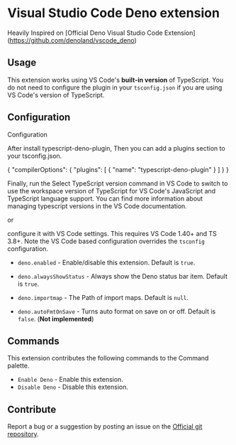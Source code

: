 # Visual Studio Code Deno extension

Heavily Inspired on [Official Deno Visual Studio Code Extension] (https://github.com/denoland/vscode_deno)

## Usage

This extension works using VS Code's **built-in version** of TypeScript. You do
not need to configure the plugin in your `tsconfig.json` if you are using VS
Code's version of TypeScript.

## Configuration
Configuration

After install typescript-deno-plugin, Then you can add a plugins section to your tsconfig.json.

{
  "compilerOptions": {
    "plugins": [
      {
        "name": "typescript-deno-plugin"
      }
    ]
  }
}

Finally, run the Select TypeScript version command in VS Code to switch to use the workspace version of TypeScript for VS Code's JavaScript and TypeScript language support. You can find more information about managing typescript versions in the VS Code documentation.

 or

configure it with VS Code settings. This requires VS Code 1.40+ and TS 3.8+.
Note the VS Code based configuration overrides the `tsconfig` configuration.

- `deno.enabled` - Enable/disable this extension. Default is `true`.

- `deno.alwaysShowStatus` - Always show the Deno status bar item. Default is `true`.

- `deno.importmap` - The Path of import maps. Default is `null`.

- `deno.autoFmtOnSave` - Turns auto format on save on or off. Default is `false`. (**Not implemented**)

## Commands

This extension contributes the following commands to the Command palette.

- `Enable Deno` - Enable this extension.
- `Disable Deno` - Disable this extension.

## Contribute

Report a bug or a suggestion by posting an issue on the [Official git
repository](https://github.com/denoland/vscode_deno).
